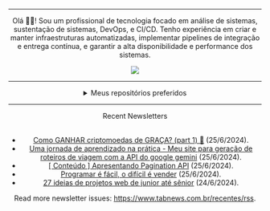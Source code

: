 <div align="center">
<hr>
<p>Olá 👋🏾! Sou um profissional de tecnologia focado em análise de sistemas, sustentação de sistemas, DevOps, e CI/CD. Tenho experiência em criar e manter infraestruturas automatizadas, implementar pipelines de integração e entrega contínua, e garantir a alta disponibilidade e performance dos sistemas.</p>
  <img src="https://media.giphy.com/media/yAGIvCiwPJn5C/giphy.gif">
<hr>
  <details>
  <summary>Meus repositórios preferidos</summary>
  <br />
  Alguns dos meus melhores repositórios:
  <br />
<br />
  <ul><li><a href=https://github.com/RxJSVini/aluratube target="_blank" rel="noopener noreferrer">RxJSVini/aluratube</a> (<b>0</b> ✨ and <b>0</b> 🍴): Aluratube - Desenvolvido durante a imersão React da Alura no final de 2022</li><li><a href=https://github.com/RxJSVini/nlw-ia target="_blank" rel="noopener noreferrer">RxJSVini/nlw-ia</a> (<b>0</b> ✨ and <b>0</b> 🍴): Projeto desenvolvido durante a NLW IA - Usando a API da OPENAI</li>
<li>More coming soon :).</li>
</ul>
  </details>
  <hr/>
    <summary>Recent Newsletters</summary>
  <br />
  <ul>
    <li><a href=https://www.tabnews.com.br/Axiomatic/como-ganhar-criptomoedas-de-graca-r-part-1 target="_blank" rel="noopener noreferrer">Como GANHAR criptomoedas de GRAÇA? (part 1) 🐶</a> (25/6/2024).</li><li><a href=https://www.tabnews.com.br/flashzz/uma-jornada-de-aprendizado-na-pratica-meu-site-para-geracao-de-roteiros-de-viagem-com-a-api-do-google-gemini target="_blank" rel="noopener noreferrer">Uma jornada de aprendizado na prática - Meu site para geração de roteiros de viagem com a API do google gemini</a> (25/6/2024).</li><li><a href=https://www.tabnews.com.br/AraujoFrontEndDeveloper/conteudo-apresentando-pagination-api target="_blank" rel="noopener noreferrer">[  Conteúdo ] Apresentando Pagination API</a> (25/6/2024).</li><li><a href=https://www.tabnews.com.br/pedrodv/programar-e-facil-o-dificil-e-vender target="_blank" rel="noopener noreferrer">Programar é fácil, o difícil é vender</a> (25/6/2024).</li><li><a href=https://www.tabnews.com.br/icaroharry/27-ideias-de-projetos-web-de-junior-ate-senior target="_blank" rel="noopener noreferrer">27 ideias de projetos web de junior até sênior</a> (24/6/2024).</li>
  </ul>
<p>Read more newsletter issues: <a href="https://www.tabnews.com.br/recentes/rss">https://www.tabnews.com.br/recentes/rss</a>.</p>
  </details>
